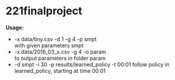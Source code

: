 # 221finalproject

**Usage:**

- -x data/tiny.csv -d 1 -g 4 -p smpt  
with given parameters smpt
- -x data/2016_03_x.csv -g 4 -o param   
to output parameters in folder param
- -d smpt -i 30 -p results/learned_policy -t 00:01
follow policy in learned_policy, starting at time 00:01
